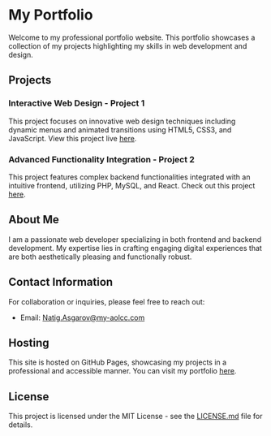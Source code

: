 # My Portfolio

Welcome to my professional portfolio website. This portfolio showcases a collection of my projects highlighting my skills in web development and design.

## Projects

### Interactive Web Design - Project 1
This project focuses on innovative web design techniques including dynamic menus and animated transitions using HTML5, CSS3, and JavaScript. View this project live [here](https://github.com/natigasgarov-bit).

### Advanced Functionality Integration - Project 2	
This project features complex backend functionalities integrated with an intuitive frontend, utilizing PHP, MySQL, and React. Check out this project [here](https://github.com/natigasgarov-bit).

## About Me

I am a passionate web developer specializing in both frontend and backend development. My expertise lies in crafting engaging digital experiences that are both aesthetically pleasing and functionally robust.

## Contact Information

For collaboration or inquiries, please feel free to reach out:
- Email: [Natig.Asgarov@my-aolcc.com](mailto:Natig.Asgarov@my-aolcc.com)

## Hosting

This site is hosted on GitHub Pages, showcasing my projects in a professional and accessible manner. You can visit my portfolio [here](https://github.com/natigasgarov-bit).

## License

This project is licensed under the MIT License - see the [LICENSE.md](LICENSE.md) file for details.
